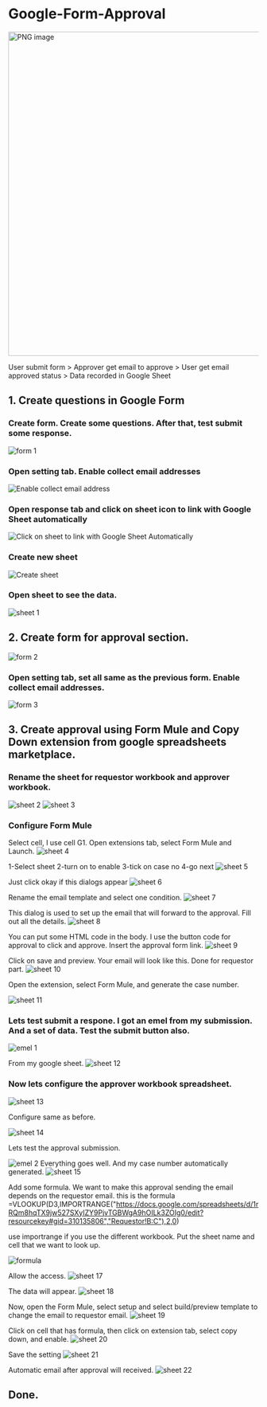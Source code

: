 # Google-Form-Approval
<img width="651" alt="PNG image" src="https://user-images.githubusercontent.com/37354986/186953736-0b830d66-5e1b-4dff-95f7-0a9eaa12526c.png">


User submit form > Approver get email to approve > User get email approved status > Data recorded in Google Sheet

## 1. Create questions in Google Form
### Create form. Create some questions. After that, test submit some response.
![form 1](https://user-images.githubusercontent.com/37354986/187424177-e65a8c01-39af-4783-a9c4-322ac21cfcf7.PNG)


### Open setting tab. Enable collect email addresses
![Enable collect email address](https://user-images.githubusercontent.com/37354986/186952887-779063b2-7f4d-4cdf-8c38-79976501883c.png)

### Open response tab and click on sheet icon to link with Google Sheet automatically
![Click on sheet to link with Google Sheet Automatically](https://user-images.githubusercontent.com/37354986/186953337-05b8e394-886d-4d78-8e06-cdaf8af464a0.png)

### Create new sheet
![Create sheet](https://user-images.githubusercontent.com/37354986/186953432-d7e0af23-259b-436a-bd35-66afd7ff4246.png)

### Open sheet to see the data.
![sheet 1](https://user-images.githubusercontent.com/37354986/187425437-95d767bf-dd00-4387-befe-61f4f58dc2e2.PNG)
## 2. Create form for approval section.
![form 2](https://user-images.githubusercontent.com/37354986/187426097-7c5684c0-53d6-43e2-be9c-d0b7ebd993f7.PNG)
### Open setting tab, set all same as the previous form. Enable collect email addresses.
![form 3](https://user-images.githubusercontent.com/37354986/187429454-5fac9b49-3878-4817-94be-35f8cd856879.PNG)

## 3. Create approval using Form Mule and Copy Down extension from google spreadsheets marketplace.
### Rename the sheet for requestor workbook and approver workbook.
![sheet 2](https://user-images.githubusercontent.com/37354986/187430226-077d6220-5c47-4314-b465-d1906d908058.PNG)
![sheet 3](https://user-images.githubusercontent.com/37354986/187430384-56bf53d3-f52a-4c88-9a1e-8e5aa27f0309.PNG)

### Configure Form Mule
Select cell, I use cell G1. Open extensions tab, select Form Mule and Launch.
![sheet 4](https://user-images.githubusercontent.com/37354986/187431031-7d09e1cd-90a1-4d4f-aa9e-9b9ff1db3254.PNG)

1-Select sheet
2-turn on to enable
3-tick on case no
4-go next
![sheet 5](https://user-images.githubusercontent.com/37354986/187431521-7d66a84e-7bf8-4f42-80a3-3eaf2dfff127.PNG)

Just click okay if this dialogs appear
![sheet 6](https://user-images.githubusercontent.com/37354986/187431593-940b68dd-e71c-4ef1-b110-f93437c27ff4.PNG)

Rename the email template and select one condition.
![sheet 7](https://user-images.githubusercontent.com/37354986/187431963-52f19dba-e8d6-49ca-937c-7d090657c30c.PNG)

This dialog is used to set up the email that will forward to the approval. Fill out all the details.
![sheet 8](https://user-images.githubusercontent.com/37354986/187432222-6fdcb057-b4a9-418b-9e37-9f06f04b2bf6.PNG)

You can put some HTML code in the body. I use the button code for approval to click and approve. Insert the approval form link.
![sheet 9](https://user-images.githubusercontent.com/37354986/187433019-117ae64a-1db7-4276-947d-d898bd6b55d3.PNG)

Click on save and preview. Your email will look like this. Done for requestor part.
![sheet 10](https://user-images.githubusercontent.com/37354986/187433178-ebee10dc-d884-42a9-8838-5b7717842c0c.PNG)

Open the extension, select Form Mule, and generate the case number.

![sheet 11](https://user-images.githubusercontent.com/37354986/187433634-6215b817-dc49-4d2d-98b5-cec69f64dad6.PNG)

### Lets test submit a respone. I got an emel from my submission. And a set of data. Test the submit button also.

![emel 1](https://user-images.githubusercontent.com/37354986/187436896-fa1b7366-3575-4aa4-82fb-1034a212948a.PNG)

From my google sheet.
![sheet 12](https://user-images.githubusercontent.com/37354986/187436914-d7527572-b33b-474c-aac5-920bc28be881.PNG)

### Now lets configure the approver workbook spreadsheet.

![sheet 13](https://user-images.githubusercontent.com/37354986/187437674-d19441a1-6a25-452a-9140-27959b760286.PNG)

Configure same as before.

![sheet 14](https://user-images.githubusercontent.com/37354986/187438104-f7eaaf21-b8c1-45ed-9e1c-28ed57239f2a.PNG)

Lets test the approval submission.

![emel 2](https://user-images.githubusercontent.com/37354986/187438499-16f397fd-d1d9-489e-a4da-4038aeb357c4.PNG)
Everything goes well. And my case number automatically generated.
![sheet 15](https://user-images.githubusercontent.com/37354986/187438748-b1974812-408c-4a54-a143-9c6723677947.PNG)

Add some formula. We want to make this approval sending the email depends on the requestor email.
this is the formula =VLOOKUP(D3,IMPORTRANGE("https://docs.google.com/spreadsheets/d/1rRQm8hqTX9jw527SXyIZY9PjvTGBWgA9hOILk3ZOIg0/edit?resourcekey#gid=310135806","Requestor!B:C"),2,0)

use importrange if you use the different workbook. Put the sheet name and cell that we want to look up.

![formula](https://user-images.githubusercontent.com/37354986/187439983-e437b558-4e0a-4430-b248-93649529e130.PNG)

Allow the access.
![sheet 17](https://user-images.githubusercontent.com/37354986/187440088-2b083adb-5e1b-4e47-92dd-9c6382deb214.PNG)

The data will appear.
![sheet 18](https://user-images.githubusercontent.com/37354986/187440763-3b448dca-4066-4f36-84bd-fc2c5636a37f.PNG)

Now, open the Form Mule, select setup and select build/preview template to change the email to requestor email.
![sheet 19](https://user-images.githubusercontent.com/37354986/187441651-2cff89c4-cb5b-4ff8-9150-74d1064fc53e.PNG)

Click on cell that has formula, then click on extension tab, select copy down, and enable.
![sheet 20](https://user-images.githubusercontent.com/37354986/187443179-d8e6b5dc-689f-4df9-8c38-01ef97985d04.PNG)

Save the setting
![sheet 21](https://user-images.githubusercontent.com/37354986/187443448-e3a54853-04d7-4ae8-a5b7-862b4b4f8982.PNG)

Automatic email after approval will received.
![sheet 22](https://user-images.githubusercontent.com/37354986/187443960-845f3d51-8e4b-4d16-9059-c49d52d5dbe7.PNG)

## Done.
